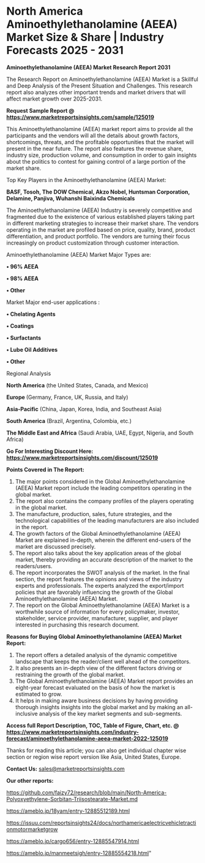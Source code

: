 # North America Aminoethylethanolamine (AEEA) Market Size & Share | Industry Forecasts 2025 - 2031

<strong>Aminoethylethanolamine (AEEA) Market Research Report 2031</strong>

The Research Report on Aminoethylethanolamine (AEEA) Market is a Skillful and Deep Analysis of the Present Situation and Challenges. This research report also analyzes other important trends and market drivers that will affect market growth over 2025-2031.

<strong>Request Sample Report @ <a href=https://www.marketreportsinsights.com/sample/125019>https://www.marketreportsinsights.com/sample/125019</a></strong>

This Aminoethylethanolamine (AEEA) market report aims to provide all the participants and the vendors will all the details about growth factors, shortcomings, threats, and the profitable opportunities that the market will present in the near future. The report also features the revenue share, industry size, production volume, and consumption in order to gain insights about the politics to contest for gaining control of a large portion of the market share.

Top Key Players in the Aminoethylethanolamine (AEEA) Market:

<strong>BASF, Tosoh, The DOW Chemical, Akzo Nobel, Huntsman Corporation, Delamine, Panjiva, Wuhanshi Baixinda Chemicals</strong>

The Aminoethylethanolamine (AEEA) Industry is severely competitive and fragmented due to the existence of various established players taking part in different marketing strategies to increase their market share. The vendors operating in the market are profiled based on price, quality, brand, product differentiation, and product portfolio. The vendors are turning their focus increasingly on product customization through customer interaction.

Aminoethylethanolamine (AEEA) Market Major Types are:

<strong>• 96% AEEA

• 98% AEEA

• Other</strong>

Market Major end-user applications :

<strong>• Chelating Agents

• Coatings

• Surfactants

• Lube Oil Additives

• Other</strong>

Regional Analysis

</u><strong><b>North America</b></strong> (the United States, Canada, and Mexico)

<strong><b>Europe </b></strong>(Germany, France, UK, Russia, and Italy)

<strong><b>Asia-Pacific</b></strong> (China, Japan, Korea, India, and Southeast Asia)

<strong><b>South America</b></strong> (Brazil, Argentina, Colombia, etc.)

<strong><b>The Middle East and Africa</b></strong> (Saudi Arabia, UAE, Egypt, Nigeria, and South Africa)

<strong>Go For Interesting Discount Here: <a href=https://www.marketreportsinsights.com/discount/125019>https://www.marketreportsinsights.com/discount/125019</a></strong>

<strong>Points Covered in The Report:</strong>
<ol>
  <li>The major points considered in the Global Aminoethylethanolamine (AEEA) Market report include the leading competitors operating in the global market.</li>
  <li>The report also contains the company profiles of the players operating in the global market.</li>
  <li>The manufacture, production, sales, future strategies, and the technological capabilities of the leading manufacturers are also included in the report.</li>
  <li>The growth factors of the Global Aminoethylethanolamine (AEEA) Market are explained in-depth, wherein the different end-users of the market are discussed precisely.</li>
  <li>The report also talks about the key application areas of the global market, thereby providing an accurate description of the market to the readers/users.</li>
  <li>The report incorporates the SWOT analysis of the market. In the final section, the report features the opinions and views of the industry experts and professionals. The experts analyzed the export/import policies that are favorably influencing the growth of the Global Aminoethylethanolamine (AEEA) Market.</li>
  <li>The report on the Global Aminoethylethanolamine (AEEA) Market is a worthwhile source of information for every policymaker, investor, stakeholder, service provider, manufacturer, supplier, and player interested in purchasing this research document.</li>
</ol>
<strong>Reasons for Buying Global Aminoethylethanolamine (AEEA) Market Report:</strong>

<ol>
  <li>The report offers a detailed analysis of the dynamic competitive landscape that keeps the reader/client well ahead of the competitors.</li>
  <li>It also presents an in-depth view of the different factors driving or restraining the growth of the global market.</li>
  <li>The Global Aminoethylethanolamine (AEEA) Market report provides an eight-year forecast evaluated on the basis of how the market is estimated to grow.</li>
  <li>It helps in making aware business decisions by having providing thorough insights insights into the global market and by making an all-inclusive analysis of the key market segments and sub-segments.</li>
</ol>
<strong>Access full Report Description, TOC, Table of Figure, Chart, etc. @ <a href=https://www.marketreportsinsights.com/industry-forecast/aminoethylethanolamine-aeea-market-2022-125019>https://www.marketreportsinsights.com/industry-forecast/aminoethylethanolamine-aeea-market-2022-125019</a></strong>


Thanks for reading this article; you can also get individual chapter wise section or region wise report version like Asia, United States, Europe.

<strong>Contact Us:</strong>
sales@marketreportsinsights.com

<strong>Our other reports:</strong>

<a href=https://github.com/faizy72/research/blob/main/North-America-Polyoxyethylene-Sorbitan-Triisostearate-Market.md>https://github.com/faizy72/research/blob/main/North-America-Polyoxyethylene-Sorbitan-Triisostearate-Market.md</a>

<a href=https://ameblo.jp/18yam/entry-12885512189.html>https://ameblo.jp/18yam/entry-12885512189.html</a>

<a href=https://issuu.com/reportsinsights24/docs/northamericaelectricvehicletractionmotormarketgrow>https://issuu.com/reportsinsights24/docs/northamericaelectricvehicletractionmotormarketgrow</a>

<a href=https://ameblo.jp/cargo656/entry-12885547914.html>https://ameblo.jp/cargo656/entry-12885547914.html</a>

<a href=https://ameblo.jp/manmeetsigh/entry-12885554218.html>https://ameblo.jp/manmeetsigh/entry-12885554218.html</a>"
